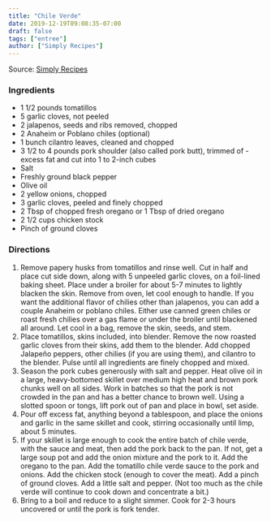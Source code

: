 ```yaml
---
title: "Chile Verde"
date: 2019-12-19T09:08:35-07:00
draft: false
tags: ["entree"]
author: ["Simply Recipes"]
---
```


Source: [Simply Recipes](https://www.simplyrecipes.com/recipes/chile_verde/)

### Ingredients
- 1 1/2 pounds tomatillos
- 5 garlic cloves, not peeled
- 2 jalapenos, seeds and ribs removed, chopped
- 2 Anaheim or Poblano chiles (optional)
- 1 bunch cilantro leaves, cleaned and chopped
- 3 1/2 to 4 pounds pork shoulder (also called pork butt), trimmed of - excess fat and cut into 1 to 2-inch cubes
- Salt
- Freshly ground black pepper
- Olive oil
- 2 yellow onions, chopped
- 3 garlic cloves, peeled and finely chopped
- 2 Tbsp of chopped fresh oregano or 1 Tbsp of dried oregano
- 2 1/2 cups chicken stock
- Pinch of ground cloves

### Directions
1. Remove papery husks from tomatillos and rinse well. Cut in half and place cut side down, along with 5 unpeeled garlic cloves, on a foil-lined baking sheet. Place under a broiler for about 5-7 minutes to lightly blacken the skin. Remove from oven, let cool enough to handle. If you want the additional flavor of chilies other than jalapenos, you can add a couple Anaheim or poblano chiles. Either use canned green chiles or roast fresh chilies over a gas flame or under the broiler until blackened all around. Let cool in a bag, remove the skin, seeds, and stem.
1. Place tomatillos, skins included, into blender. Remove the now roasted garlic cloves from their skins, add them to the blender. Add chopped Jalapeño peppers, other chilies (if you are using them), and cilantro to the blender. Pulse until all ingredients are finely chopped and mixed.
1. Season the pork cubes generously with salt and pepper. Heat olive oil in a large, heavy-bottomed skillet over medium high heat and brown pork chunks well on all sides. Work in batches so that the pork is not crowded in the pan and has a better chance to brown well. Using a slotted spoon or tongs, lift pork out of pan and place in bowl, set aside.
1. Pour off excess fat, anything beyond a tablespoon, and place the onions and garlic in the same skillet and cook, stirring occasionally until limp, about 5 minutes.
1. If your skillet is large enough to cook the entire batch of chile verde, with the sauce and meat, then add the pork back to the pan. If not, get a large soup pot and add the onion mixture and the pork to it. Add the oregano to the pan. Add the tomatillo chile verde sauce to the pork and onions. Add the chicken stock (enough to cover the meat). Add a pinch of ground cloves. Add a little salt and pepper. (Not too much as the chile verde will continue to cook down and concentrate a bit.)
1. Bring to a boil and reduce to a slight simmer. Cook for 2-3 hours uncovered or until the pork is fork tender.

